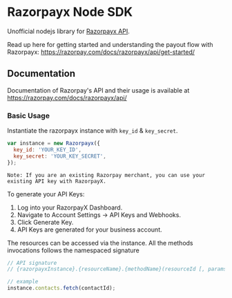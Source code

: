 # Razorpayx Node SDK

Unofficial nodejs library for [Razorpayx API](https://razorpay.com/docs/razorpayx/api/).

Read up here for getting started and understanding the payout flow with Razorpayx: <https://razorpay.com/docs/razorpayx/api/get-started/>


## Documentation

Documentation of Razorpay's API and their usage is available at <https://razorpay.com/docs/razorpayx/api/>

### Basic Usage

Instantiate the razorpayx instance with `key_id` & `key_secret`.
```js
var instance = new Razorpayx({
  key_id: 'YOUR_KEY_ID',
  key_secret: 'YOUR_KEY_SECRET',
});
```

```
Note: If you are an existing Razorpay merchant, you can use your existing API key with RazorpayX.
```
To generate your API Keys:

1. Log into your RazorpayX Dashboard.
2. Navigate to Account Settings → API Keys and Webhooks.
3. Click Generate Key.
4. API Keys are generated for your business account.



The resources can be accessed via the instance. All the methods invocations follows the namespaced signature

```js
// API signature
// {razorpayxInstance}.{resourceName}.{methodName}(resourceId [, params])

// example
instance.contacts.fetch(contactId);
```
